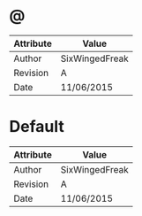 # @
| Attribute | Value |
| ---  | ---     |
| Author | SixWingedFreak |
| Revision | A |
| Date | 11/06/2015 |
# Default
| Attribute | Value |
| ---  | ---     |
| Author | SixWingedFreak |
| Revision | A |
| Date | 11/06/2015 |
